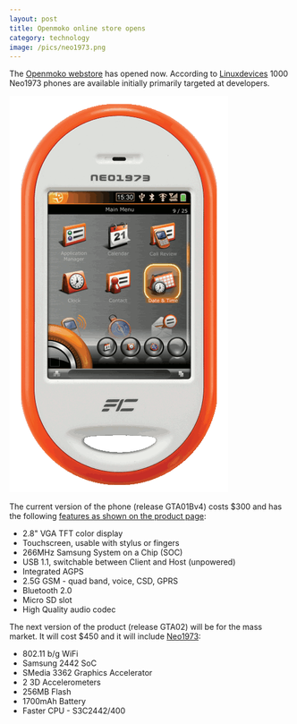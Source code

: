 ```yaml
---
layout: post
title: Openmoko online store opens
category: technology
image: /pics/neo1973.png
---
```


The [Openmoko webstore][Openmoko] has opened now. According to [Linuxdevices] 1000 Neo1973 phones are available initially primarily targeted at developers.

<span class="center"><a href="http://www.openmoko.com/"><img src="/pics/neo1973.png" width="391" alt="Picture of Openmoko Neo 1973 phone"/></a></span>

The current version of the phone (release GTA01Bv4) costs $300 and has the following [features as shown on the product page][features]:

* 2.8" VGA TFT color display
* Touchscreen, usable with stylus or fingers
* 266MHz Samsung System on a Chip (SOC)
* USB 1.1, switchable between Client and Host (unpowered)
* Integrated AGPS
* 2.5G GSM - quad band, voice, CSD, GPRS
* Bluetooth 2.0
* Micro SD slot
* High Quality audio codec

The next version of the product (release GTA02) will be for the mass market. It will cost $450 and it will include [Neo1973]:

* 802.11 b/g WiFi
* Samsung 2442 SoC
* SMedia 3362 Graphics Accelerator
* 2 3D Accelerometers
* 256MB Flash
* 1700mAh Battery
* Faster CPU - S3C2442/400

[Openmoko]: http://www.openmoko.com/
[Linuxdevices]: http://www.linuxdevices.com/news/NS7355980470.html
[features]: http://www.openmoko.com/products-neo-base-00-stdkit.html
[Neo1973]: http://wiki.openmoko.org/wiki/Neo1973
